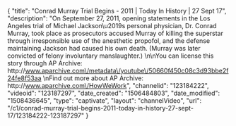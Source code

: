 {
    "title": "Conrad Murray Trial Begins - 2011 | Today In History | 27 Sept 17",
    "description": "On September 27, 2011, opening statements in the Los Angeles trial of Michael Jackson\u2019s personal physician, Dr. Conrad Murray, took place as prosecutors accused Murray of killing the superstar through irresponsible use of the anesthetic propofol, and the defense maintaining Jackson had caused his own death. (Murray was later convicted of felony involuntary manslaughter.) \n\nYou can license this story through AP Archive: http:\/\/www.aparchive.com\/metadata\/youtube\/50660f450c08c3d93bbe2f24fe8f53aa \nFind out more about AP Archive: http:\/\/www.aparchive.com\/HowWeWork",
    "channelid": "123184222",
    "videoid": "123187297",
    "date_created": "1506484803",
    "date_modified": "1508436645",
    "type": "captivate",
    "layout": "channelVideo",
    "url": "\/c1\/conrad-murray-trial-begins-2011-today-in-history-27-sept-17\/123184222-123187297"
}